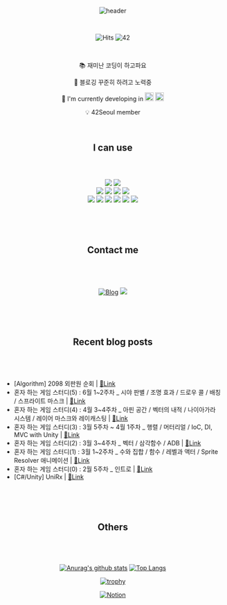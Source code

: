 <div align="center">
  
![header](https://capsule-render.vercel.app/api?type=cylinder&color=timeGradient&height=160&text=Sunhye%20Kim&fontSize=48&fontAlignY=45&desc=Hello%20World!&descAlignY=70&animation=fadeIn)


</br>

![Hits](https://hits.seeyoufarm.com/api/count/incr/badge.svg?url=https%3A%2F%2Fgithub.com%2Fmocha-kim%2Fhit-counter&count_bg=%230AABAE&title_bg=%23555555&title=hits)
![42](https://img.shields.io/badge/Born2Code-sunhkim-F5DF4D?style=flat&logo=42&logoColor=white)

</br>

📚  재미난 코딩이 하고파요

💌  블로깅 꾸준히 하려고 노력중
  
🔭  I'm currently developing in
<img src="https://profilinator.rishav.dev/skills-assets/cplusplus-original.svg" alt="C++" height="20"> <img src="https://profilinator.rishav.dev/skills-assets/csharp-original.svg" alt="C#" height="20">  
  
💡  42Seoul member

</br>
 

## I can use </br></br>
  
</br>

<img src="https://img.shields.io/badge/Unity-555555?style=for-the-badge&logo=Unity&logoColor=white">
<img src="https://img.shields.io/badge/Unreal%20Engine-555555?style=for-the-badge&logo=UnrealEngine&logoColor=white">
</br>
<img src="https://img.shields.io/badge/C-A8B9CC?style=for-the-badge&logo=C&logoColor=white">
<img src="https://img.shields.io/badge/C++-00599C?style=for-the-badge&logo=cplusplus&logoColor=white">
<img src="https://img.shields.io/badge/C%23-239120?style=for-the-badge&logo=csharp&logoColor=white">
<img src="https://img.shields.io/badge/Java-E48C2D?style=for-the-badge&logoColor=white">
</br>
<img src="https://img.shields.io/badge/Git-F05032?style=flat-square&logo=git&logoColor=white">
<img src="https://img.shields.io/badge/GitHub-181717?style=flat-square&logo=github&logoColor=white">
<img src="https://img.shields.io/badge/Slack-4A154B?style=flat-square&logo=slack&logoColor=white">
<img src="https://img.shields.io/badge/Notion-000000?style=flat-square&logo=notion&logoColor=white">
<img src="https://img.shields.io/badge/Figma-F24E1E?style=flat-square&logo=figma&logoColor=white">
<img src="https://img.shields.io/badge/Jira-0052CC?style=flat-square&logo=jira&logoColor=white">

</br></br></br>

## Contact me </br></br>
  
</br>

[![Blog](https://img.shields.io/badge/Naver%20Blog-03C75A?style=for-the-badge&logo=Naver&logoColor=white)](https://blog.naver.com/mocha-kim)
<img src="https://img.shields.io/badge/dev.sunhye@gmail.com-EA4335?style=for-the-badge&logo=Gmail&logoColor=white">

</br></br></br>

## Recent blog posts </br></br>
  
</div>
<div align="start">
  
</br>

<!-- BLOG-POST-LIST:START -->
 - [Algorithm] 2098 외판원 순회 | [🔗Link](https://blog.naver.com/mocha-kim/223529625983?fromRss=true&trackingCode=rss)
 - 혼자 하는 게임 스터디&lpar;5&rpar; : 6월 1~2주차 _  시야 판별 / 조명 효과 / 드로우 콜 / 배칭 / 스프라이트 마스크 | [🔗Link](https://blog.naver.com/mocha-kim/223479614480?fromRss=true&trackingCode=rss)
 - 혼자 하는 게임 스터디&lpar;4&rpar; : 4월 3~4주차 _ 아핀 공간 / 벡터의 내적 / 나이아가라 시스템 / 레이어 마스크와 레이캐스팅 | [🔗Link](https://blog.naver.com/mocha-kim/223430002881?fromRss=true&trackingCode=rss)
 - 혼자 하는 게임 스터디&lpar;3&rpar; : 3월 5주차 ~ 4월 1주차 _ 행렬 / 머터리얼 / IoC, DI, MVC with Unity | [🔗Link](https://blog.naver.com/mocha-kim/223409671760?fromRss=true&trackingCode=rss)
 - 혼자 하는 게임 스터디&lpar;2&rpar; : 3월 3~4주차 _ 벡터 / 삼각함수 / ADB | [🔗Link](https://blog.naver.com/mocha-kim/223392325462?fromRss=true&trackingCode=rss)
 - 혼자 하는 게임 스터디&lpar;1&rpar; : 3월 1~2주차 _ 수와 집합 / 함수 /  레벨과 액터 / Sprite Resolver 애니메이션 | [🔗Link](https://blog.naver.com/mocha-kim/223380057401?fromRss=true&trackingCode=rss)
 - 혼자 하는 게임 스터디&lpar;0&rpar; : 2월 5주차 _ 인트로 | [🔗Link](https://blog.naver.com/mocha-kim/223368067938?fromRss=true&trackingCode=rss)
 - [C#/Unity] UniRx | [🔗Link](https://blog.naver.com/mocha-kim/223210483687?fromRss=true&trackingCode=rss)<!-- BLOG-POST-LIST:END -->

</div>

</br></br></br>
<div align="center">

## Others </br></br>
  
</br>

[![Anurag's github stats](https://github-readme-stats.vercel.app/api?username=mocha-kim&hide=issues&count_private=true&line_height=24&bg_color=363945&title_color=FFF29C&icon_color=FDAC53&text_color=C8FFCC)](https://github.com/anuraghazra/github-readme-stats)
[![Top Langs](https://github-readme-stats.vercel.app/api/top-langs/?username=mocha-kim&layout=compact&bg_color=363945&title_color=FFF29C&icon_color=FDAC53&text_color=C8FFCC)](https://github.com/anuraghazra/github-readme-stats)

[![trophy](https://github-profile-trophy.vercel.app/?username=mocha-kim&rank=-C&column=-1&theme=onedark)](https://github.com/ryo-ma/github-profile-trophy)

[![Notion](https://img.shields.io/badge/Notion%20Resume-000000?style=for-the-badge&logo=notion&logoColor=white)](https://www.notion.so/mocha-kim/9ad4337d4fbd47a483b15dd101f87440?pvs=4)

</div>

</br></br>
